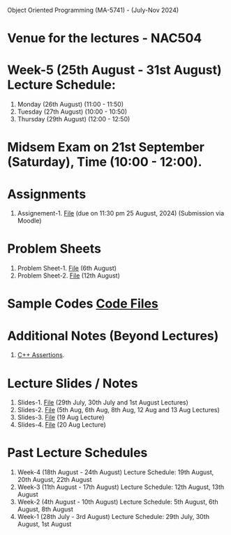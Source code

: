 Object Oriented Programming (MA-5741) - (July-Nov 2024)
# Venue for the lectures - NAC504

# Week-5 (25th August - 31st August) Lecture Schedule:
1. Monday (26th August) (11:00 - 11:50)
2. Tuesday (27th August) (10:00 - 10:50)
3. Thursday (29th August) (12:00 - 12:50)

# Midsem Exam on 21st September (Saturday), Time (10:00 - 12:00).

# Assignments
1. Assignement-1. [File](OOP_August_2024/assignement_1.pdf) (due on 11:30 pm 25 August, 2024) (Submission via Moodle)

# Problem Sheets
1. Problem Sheet-1. [File](OOP_August_2024/problem_sheet-1.pdf) (6th August)
2. Problem Sheet-2. [File](OOP_August_2024/problem_sheet-2.pdf) (12th August)

# Sample Codes [Code Files](example-codes.md)

# Additional Notes (Beyond Lectures)
1. [C++ Assertions](OOP_August_2024/assertions.pdf). 
   
# Lecture Slides / Notes
1. Slides-1. [File](OOP_August_2024/Slides-1.pdf) (29th July, 30th July and 1st August Lectures)
2. Slides-2. [File](OOP_August_2024/Slides-2.pdf) (5th Aug, 6th Aug, 8th Aug, 12 Aug and 13 Aug Lectures)
3. Slides-3. [File](OOP_August_2024/Slides-3.pdf) (19 Aug Lecture)
4. Slides-4. [File](OOP_August_2024/Slides-4.pdf) (20 Aug Lecture)


# Past Lecture Schedules

1. Week-4 (18th August - 24th August) Lecture Schedule: 19th August, 20th August, 22th August
2. Week-3 (11th August - 17th August) Lecture Schedule: 12th August, 13th August
3. Week-2 (4th August - 10th August) Lecture Schedule: 5th August, 6th August, 8th August
4. Week-1 (28th July - 3rd August) Lecture Schedule: 29th July, 30th August, 1st August
